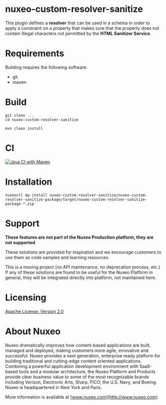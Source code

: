 # nuxeo-custom-resolver-sanitize

This plugin defines a **resolver** that can be used in a schema in order to apply a constraint on a property that makes sure that the property does not contain illegal characters not permitted by the **HTML Sanitizer Service**.

# Requirements

Building requires the following software:

* git
* maven

# Build

```
git clone ...
cd nuxeo-custom-resolver-sanitize

mvn clean install
```

# CI

[![Java CI with Maven](https://github.com/vdutat/nuxeo-custom-resolver-sanitize/actions/workflows/maven.yml/badge.svg)](https://github.com/vdutat/nuxeo-custom-resolver-sanitize/actions/workflows/maven.yml)

# Installation

```
nuxeoctl mp-install nuxeo-custom-resolver-sanitize/nuxeo-custom-resolver-sanitize-package/target/nuxeo-custom-resolver-sanitize-package-*.zip
```

# Support

**These features are not part of the Nuxeo Production platform, they are not supported**

These solutions are provided for inspiration and we encourage customers to use them as code samples and learning resources.

This is a moving project (no API maintenance, no deprecation process, etc.) If any of these solutions are found to be useful for the Nuxeo Platform in general, they will be integrated directly into platform, not maintained here.


# Licensing

[Apache License, Version 2.0](http://www.apache.org/licenses/LICENSE-2.0)


# About Nuxeo

Nuxeo dramatically improves how content-based applications are built, managed and deployed, making customers more agile, innovative and successful. Nuxeo provides a next generation, enterprise ready platform for building traditional and cutting-edge content oriented applications. Combining a powerful application development environment with SaaS-based tools and a modular architecture, the Nuxeo Platform and Products provide clear business value to some of the most recognizable brands including Verizon, Electronic Arts, Sharp, FICO, the U.S. Navy, and Boeing. Nuxeo is headquartered in New York and Paris.

More information is available at [www.nuxeo.com](http://www.nuxeo.com).
